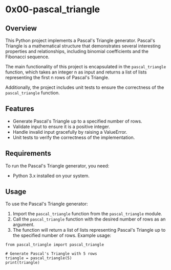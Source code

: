 # 0x00-pascal_triangle

## Overview
This Python project implements a Pascal's Triangle generator. Pascal's Triangle is a mathematical structure that demonstrates several interesting properties and relationships, including binomial coefficients and the Fibonacci sequence.

The main functionality of this project is encapsulated in the `pascal_triangle` function, which takes an integer n as input and returns a list of lists representing the first n rows of Pascal's Triangle.

Additionally, the project includes unit tests to ensure the correctness of the `pascal_triangle` function.

## Features
- Generate Pascal's Triangle up to a specified number of rows.
- Validate input to ensure it is a positive integer.
- Handle invalid input gracefully by raising a ValueError.
- Unit tests to verify the correctness of the implementation.

## Requirements
To run the Pascal's Triangle generator, you need:

- Python 3.x installed on your system.

## Usage
To use the Pascal's Triangle generator:

1. Import the `pascal_triangle` function from the `pascal_triangle` module.
2. Call the `pascal_triangle` function with the desired number of rows as an argument.
3. The function will return a list of lists representing Pascal's Triangle up to the specified number of rows.
Example usage:
```
from pascal_triangle import pascal_triangle

# Generate Pascal's Triangle with 5 rows
triangle = pascal_triangle(5)
print(triangle)
```


